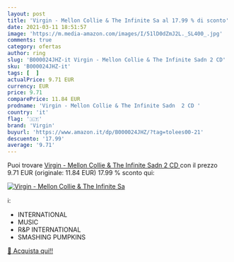 ```yaml
---
layout: post
title: 'Virgin - Mellon Collie & The Infinite Sa al 17.99 % di sconto'
date: 2021-03-11 18:51:57
image: 'https://m.media-amazon.com/images/I/51lD0dZmJ2L._SL400_.jpg'
comments: true
category: ofertas
author: ring
slug: 'B000024JHZ-it Virgin - Mellon Collie & The Infinite Sadn 2 CD'
sku: 'B000024JHZ-it'
tags: [  ]
actualPrice: 9.71 EUR
currency: EUR
price: 9.71
comparePrice: 11.84 EUR
prodname: 'Virgin - Mellon Collie & The Infinite Sadn  2 CD '
country: 'it'
flag: '🇮🇹'
brand: 'Virgin'
buyurl: 'https://www.amazon.it/dp/B000024JHZ/?tag=tolees00-21'
descuento: '17.99'
average: '9.71'
---
```


Puoi trovare [Virgin - Mellon Collie & The Infinite Sadn  2 CD ](https://www.amazon.it/dp/B000024JHZ/?tag=tolees00-21) con il prezzo 9.71 EUR (originale: 11.84 EUR) 17.99 % sconto qui:

[![Virgin - Mellon Collie & The Infinite Sa](https://m.media-amazon.com/images/I/51lD0dZmJ2L._SL400_.jpg)](https://www.amazon.it/dp/B000024JHZ/?tag=tolees00-21)

ℹ️:

- INTERNATIONAL
- MUSIC
- R&P INTERNATIONAL
- SMASHING PUMPKINS

[🛒 Acquista qui!!](https://www.amazon.it/dp/B000024JHZ/?tag=tolees00-21)
